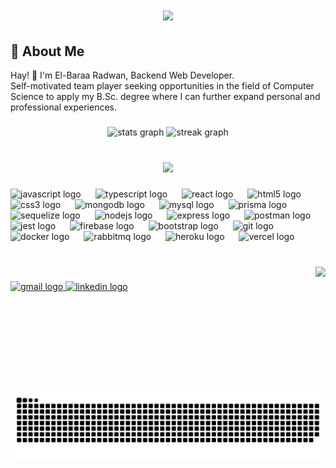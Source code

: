 
<h1 align="center">
  <img src="https://readme-typing-svg.herokuapp.com?font=Boxed+Round&size=40&duration=4000&color=a9fef7&center=true&vCenter=true&width=800&height=100&lines=El-Baraa+Radwan;Backend+WEB+Developer" />
</h1>

## 🚀 About Me
Hay! 👋 
I'm El-Baraa Radwan, Backend Web Developer. </br>
Self-motivated team player seeking opportunities in the field of
Computer Science to apply my B.Sc. degree where I can further
expand personal and professional experiences.

###

<div align="center">
  <img src="https://github-readme-stats.vercel.app/api?username=ElBaraaRadwan&hide_title=false&hide_rank=true&show_icons=true&include_all_commits=true&count_private=true&disable_animations=true&theme=calm&locale=en&hide_border=true" height="150" alt="stats graph"  />
  <img src="https://streak-stats.demolab.com?user=ElBaraaRadwan&locale=en&mode=daily&theme=calm&hide_border=true&border_radius=5&date_format=j%20M%5B%20Y%5D" height="150" alt="streak graph"  />
</div>

###

<br clear="both">

<div align="center">
  <img src="https://profile-counter.glitch.me/ElBaraaRadwan/count.svg?"  />
</div>

###

<div align="left">
  <img src="https://cdn.jsdelivr.net/gh/devicons/devicon/icons/javascript/javascript-original.svg" height="35" alt="javascript logo"  />
  <img width="15" />
  <img src="https://cdn.simpleicons.org/typescript/3178C6" height="35" alt="typescript logo"  />
  <img width="15" />
  <img src="https://cdn.jsdelivr.net/gh/devicons/devicon/icons/react/react-original.svg" height="35" alt="react logo"  />
  <img width="15" />
  <img src="https://cdn.simpleicons.org/html5/E34F26" height="35" alt="html5 logo"  />
  <img width="15" />
  <img src="https://cdn.simpleicons.org/css3/1572B6" height="35" alt="css3 logo"  />
  <img width="15" />
  <img src="https://cdn.simpleicons.org/mongodb/47A248" height="35" alt="mongodb logo"  />
  <img width="15" />
  <img src="https://skillicons.dev/icons?i=mysql" height="35" alt="mysql logo"  />
  <img width="15" />
  <img src="https://cdn.simpleicons.org/prisma/2D3748" height="35" alt="prisma logo"  />
  <img width="15" />
  <img src="https://cdn.jsdelivr.net/gh/devicons/devicon/icons/sequelize/sequelize-original.svg" height="35" alt="sequelize logo"  />
  <img width="15" />
  <img src="https://cdn.simpleicons.org/nodedotjs/339933" height="35" alt="nodejs logo"  />
  <img width="15" />
  <img src="https://img.shields.io/badge/Express-000000?logo=express&logoColor=white&style=for-the-badge" height="35" alt="express logo"  />
  <img width="15" />
  <img src="https://cdn.simpleicons.org/postman/FF6C37" height="35" alt="postman logo"  />
  <img width="15" />
  <img src="https://cdn.jsdelivr.net/gh/devicons/devicon/icons/jest/jest-plain.svg" height="35" alt="jest logo"  />
  <img width="15" />
  <img src="https://skillicons.dev/icons?i=firebase" height="35" alt="firebase logo"  />
  <img width="15" />
  <img src="https://cdn.jsdelivr.net/gh/devicons/devicon/icons/bootstrap/bootstrap-original.svg" height="35" alt="bootstrap logo"  />
  <img width="15" />
  <img src="https://cdn.jsdelivr.net/gh/devicons/devicon/icons/git/git-original.svg" height="35" alt="git logo"  />
  <img width="15" />
  <img src="https://cdn.simpleicons.org/docker/2496ED" height="35" alt="docker logo"  />
  <img width="15" />
  <img src="https://cdn.simpleicons.org/rabbitmq/FF6600" height="35" alt="rabbitmq logo"  />
  <img width="15" />
  <img src="https://skillicons.dev/icons?i=heroku" height="35" alt="heroku logo"  />
  <img width="15" />
  <img src="https://skillicons.dev/icons?i=vercel" height="35" alt="vercel logo"  />
</div>

###

<br clear="both">

<img align="right" height="200" src="https://media0.giphy.com/media/v1.Y2lkPTc5MGI3NjExZ3p5czVwZXNrNzR0OHN0ZW9renU0dDJpd3pxYXg5dnpiMHo4czJnOCZlcD12MV9pbnRlcm5hbF9naWZfYnlfaWQmY3Q9Zw/b8RfbQFaOs1rO10ren/giphy.gif"  />

###

<div align="left">
  <a href="mailto:El-Baraa.S.Radwan@gamil.com" target="_blank">
    <img src="https://img.shields.io/static/v1?message=Gmail&logo=gmail&label=&color=D14836&logoColor=white&labelColor=&style=for-the-badge" height="35" alt="gmail logo"  />
  </a>
  <a href="https://www.linkedin.com/in/elbaraa-radwan/" target="_blank">
    <img src="https://img.shields.io/static/v1?message=LinkedIn&logo=linkedin&label=&color=0077B5&logoColor=white&labelColor=&style=for-the-badge" height="35" alt="linkedin logo"  />
  </a>
</div>

###

<picture>
  <source
    media="(prefers-color-scheme: dark)"
    srcset="https://raw.githubusercontent.com/platane/snk/output/github-contribution-grid-snake-dark.svg"
  />
  <source
    media="(prefers-color-scheme: light)"
    srcset="https://raw.githubusercontent.com/platane/snk/output/github-contribution-grid-snake.svg"
  />
  <img
    alt="github contribution grid snake animation"
    src="https://raw.githubusercontent.com/platane/snk/output/github-contribution-grid-snake.svg"
  />
</picture>

###
